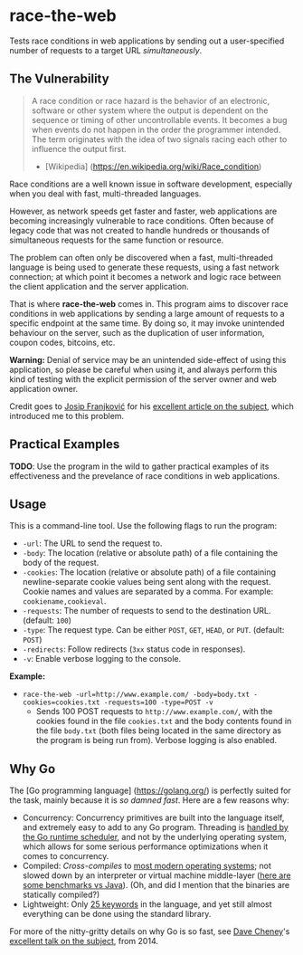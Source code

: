 # race-the-web

Tests race conditions in web applications by sending out a user-specified number of requests to a target URL *simultaneously*.

## The Vulnerability

> A race condition or race hazard is the behavior of an electronic, software or other system where the output is dependent on the sequence or timing of other uncontrollable events. It becomes a bug when events do not happen in the order the programmer intended. The term originates with the idea of two signals racing each other to influence the output first.
> - [Wikipedia] (https://en.wikipedia.org/wiki/Race_condition)

Race conditions are a well known issue in software development, especially when you deal with fast, multi-threaded languages.

However, as network speeds get faster and faster, web applications are becoming increasingly vulnerable to race conditions. Often because of legacy code that was not created to handle hundreds or thousands of simultaneous requests for the same function or resource.

The problem can often only be discovered when a fast, multi-threaded language is being used to generate these requests, using a fast network connection; at which point it becomes a network and logic race between the client application and the server application.

That is where **race-the-web** comes in. This program aims to discover race conditions in web applications by sending a large amount of requests to a specific endpoint at the same time. By doing so, it may invoke unintended behaviour on the server, such as the duplication of user information, coupon codes, bitcoins, etc.

**Warning:** Denial of service may be an unintended side-effect of using this application, so please be careful when using it, and always perform this kind of testing with the explicit permission of the server owner and web application owner.

Credit goes to [Josip Franjković](https://twitter.com/josipfranjkovic) for his [excellent article on the subject](https://www.josipfranjkovic.com/blog/race-conditions-on-web), which introduced me to this problem.

## Practical Examples

**TODO**: Use the program in the wild to gather practical examples of its effectiveness and the prevelance of race conditions in web applications.

## Usage

This is a command-line tool. Use the following flags to run the program:

- `-url`: The URL to send the request to.
- `-body`: The location (relative or absolute path) of a file containing the body of the request.
- `-cookies`: The location (relative or absolute path) of a file containing newline-separate cookie values being sent along with the request. Cookie names and values are separated by a comma. For example: `cookiename,cookieval`.
- `-requests`: The number of requests to send to the destination URL. (default: `100`)
- `-type`: The request type. Can be either `POST`, `GET`, `HEAD`, or `PUT`. (default: `POST`)
- `-redirects`: Follow redirects (`3xx` status code in responses).
- `-v`: Enable verbose logging to the console.

**Example:**

- `race-the-web -url=http://www.example.com/ -body=body.txt -cookies=cookies.txt -requests=100 -type=POST -v`
  - Sends 100 POST requests to `http://www.example.com/`, with the cookies found in the file `cookies.txt` and the body contents found in the file `body.txt` (both files being located in the same directory as the program is being run from). Verbose logging is also enabled.

## Why Go

The [Go programming language] (https://golang.org/) is perfectly suited for the task, mainly because it is *so damned fast*. Here are a few reasons why:

* Concurrency: Concurrency primitives are built into the language itself, and extremely easy to add to any Go program. Threading is [handled by the Go runtime scheduler](https://morsmachine.dk/go-scheduler), and not by the underlying operating system, which allows for some serious performance optimizations when it comes to concurrency.
* Compiled: *Cross-compiles* to [most modern operating systems](https://golang.org/doc/install/source#environment); not slowed down by an interpreter or virtual machine middle-layer ([here are some benchmarks vs Java](https://benchmarksgame.alioth.debian.org/u64q/go.html)). (Oh, and did I mention that the binaries are statically compiled?)
* Lightweight: Only [25 keywords](https://golang.org/ref/spec#Keywords) in the language, and yet still almost everything can be done using the standard library.

For more of the nitty-gritty details on why Go is so fast, see [Dave Cheney](https://twitter.com/davecheney)'s [excellent talk on the subject](http://dave.cheney.net/2014/06/07/five-things-that-make-go-fast), from 2014.
